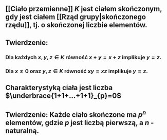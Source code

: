 ## [[Ciało przemienne]] $K$ jest **ciałem skończonym**, gdy jest ciałem [[Rząd grupy|skończonego rzędu]], tj. o skończonej liczbie elementów.

## **Twierdzenie**:
### Dla każdych $x,y,z \in K$ równość $x+y=x+z$ implikuje $y=z$.
### Dla $x \neq 0$ oraz $y,z \in K$ równość $xy=xz$ implikuje $y=z$.
## **Charakterystyką ciała** jest liczba $\underbrace{1+1+...+1+1}_{p}=0$
## **Twierdzenie**: Każde ciało skończone ma $p^n$ elementów, gdzie $p$ jest liczbą pierwszą, a $n$ - naturalną.
